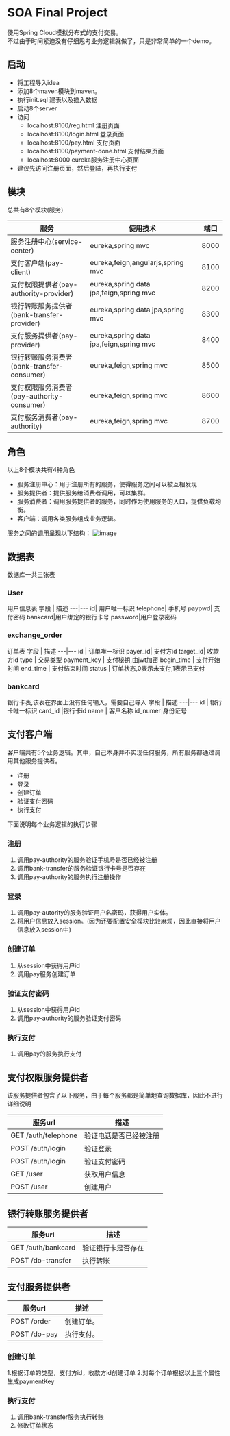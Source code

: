 # SOA Final Project
使用Spring Cloud模拟分布式的支付交易。  
不过由于时间紧迫没有仔细思考业务逻辑就做了，只是非常简单的一个demo。
## 启动
 - 将工程导入idea
 - 添加8个maven模块到maven。
 - 执行init.sql 建表以及插入数据
 - 启动8个server
 - 访问
    - localhost:8100/reg.html 注册页面
    - localhost:8100/login.html 登录页面
    - localhost:8100/pay.html 支付页面
    - localhost:8100/payment-done.html 支付结束页面
    - localhost:8000 eureka服务注册中心页面
 - 建议先访问注册页面，然后登陆，再执行支付

## 模块
总共有8个模块(服务)

服务 | 使用技术 | 端口
---|---|---
服务注册中心(service-center) | eureka,spring mvc | 8000
支付客户端(pay-client) | eureka,feign,angularjs,spring mvc | 8100
支付权限提供者(pay-authority-provider) | eureka,spring data jpa,feign,spring mvc | 8200
 银行转账服务提供者(bank-transfer-provider)| eureka,spring data jpa,spring mvc| 8300
支付服务提供者(pay-provider)| eureka,spring data jpa,feign,spring mvc| 8400
银行转账服务消费者(bank-transfer-consumer) | eureka,feign,spring mvc| 8500
支付权限服务消费者(pay-authority-consumer)| eureka,feign,spring mvc| 8600
支付服务消费者(pay-authority) |eureka,feign,spring mvc | 8700


## 角色
以上8个模块共有4种角色
 - 服务注册中心：用于注册所有的服务，使得服务之间可以被互相发现
 - 服务提供者：提供服务给消费者调用，可以集群。
 - 服务消费者：调用服务提供者的服务，同时作为使用服务的入口，提供负载均衡。
 - 客户端：调用各类服务组成业务逻辑。

服务之间的调用呈现以下结构：
![image](https://github.com/StatusCode200/final-project-soa/blob/master/img/network.png)

## 数据表
数据库一共三张表
### User
用户信息表
字段 | 描述
---|---
 id| 用户唯一标识 
 telephone| 手机号
 paypwd| 支付密码
 bankcard|用户绑定的银行卡号
 password|用户登录密码
 
### exchange_order
订单表
字段 | 描述
---|---
id | 订单唯一标识
payer_id| 支付方id
target_id| 收款方id
type | 交易类型
payment_key | 支付秘钥,由jwt加密
begin_time | 支付开始时间
end_time | 支付结束时间
status | 订单状态,0表示未支付,1表示已支付
### bankcard
银行卡表,该表在界面上没有任何输入，需要自己导入
字段 | 描述
---|---
id | 银行卡唯一标识
card_id |银行卡id
name | 客户名称
id_numer|身份证号

## 支付客户端
客户端共有5个业务逻辑。其中，自己本身并不实现任何服务，所有服务都通过调用其他服务提供者。
 - 注册
 - 登录
 - 创建订单
 - 验证支付密码
 - 执行支付

下面说明每个业务逻辑的执行步骤
### 注册
1. 调用pay-authority的服务验证手机号是否已经被注册
2. 调用bank-transfer的服务验证银行卡号是否存在
3. 调用pay-authority的服务执行注册操作

### 登录
1. 调用pay-autority的服务验证用户名密码，获得用户实体。
2. 将用户信息放入session。(因为还要配置安全模块比较麻烦，因此直接将用户信息放入session中)

### 创建订单
1. 从session中获得用户id
2. 调用pay服务创建订单

### 验证支付密码
1. 从session中获得用户id
2. 调用pay-authority的服务验证支付密码

### 执行支付
1. 调用pay的服务执行支付


## 支付权限服务提供者
该服务提供者包含了以下服务，由于每个服务都是简单地查询数据库，因此不进行详细说明

服务url | 描述
---|---
GET /auth/telephone | 验证电话是否已经被注册
POST /auth/login | 验证登录
POST /auth/login | 验证支付密码
GET /user | 获取用户信息
POST /user | 创建用户

## 银行转账服务提供者
服务url | 描述
---|---
GET /auth/bankcard| 验证银行卡是否存在
POST /do-transfer | 执行转账

## 支付服务提供者
服务url | 描述
---|---
POST /order | 创建订单。
POST /do-pay | 执行支付。

### 创建订单
1.根据订单的类型，支付方id，收款方id创建订单
2.对每个订单根据以上三个属性生成paymentKey

### 执行支付
1. 调用bank-transfer服务执行转账
2. 修改订单状态
